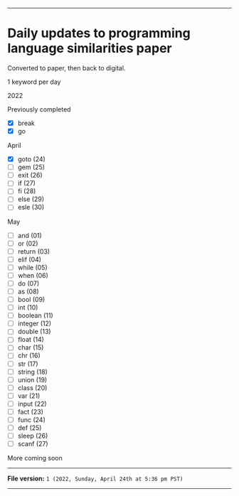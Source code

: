 
***

# Daily updates to programming language similarities paper

Converted to paper, then back to digital.

1 keyword per day

2022

Previously completed

- [x] break
- [x] go

April

- [x] goto (24)
- [ ] gem (25)
- [ ] exit (26)
- [ ] if (27)
- [ ] fi (28)
- [ ] else (29)
- [ ] esle (30)

May

- [ ] and (01)
- [ ] or (02)
- [ ] return (03)
- [ ] elif (04)
- [ ] while (05)
- [ ] when (06)
- [ ] do (07)
- [ ] as (08)
- [ ] bool (09)
- [ ] int (10)
- [ ] boolean (11)
- [ ] integer (12)
- [ ] double (13)
- [ ] float (14)
- [ ] char (15)
- [ ] chr (16)
- [ ] str (17)
- [ ] string (18)
- [ ] union (19)
- [ ] class (20)
- [ ] var (21)
- [ ] input (22)
- [ ] fact (23)
- [ ] func (24)
- [ ] def (25)
- [ ] sleep (26)
- [ ] scanf (27)

More coming soon

***

**File version:** `1 (2022, Sunday, April 24th at 5:36 pm PST)`

***
